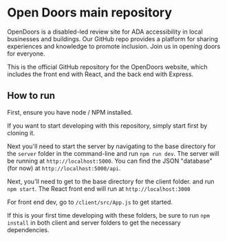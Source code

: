 
# Open Doors main repository

OpenDoors is a disabled-led review site for ADA accessibility in local businesses and buildings. Our GitHub repo provides a platform for sharing experiences and knowledge to promote inclusion. Join us in opening doors for everyone.

This is the official GitHub repository for the OpenDoors website, which includes the front end with React, and the back end with Express. 

## How to run

First, ensure you have node / NPM installed.

If you want to start developing with this repository, simply start first by cloning it. 

Next you'll need to start the server by navigating to the base directory for the `server` folder in the command-line and run `npm run dev`. The server will be running at `http://localhost:5000`. You can find the JSON "database" (for now) at `http://localhost:5000/api`. 

Next, you'll need to get to the base directory for the client folder. and run `npm start`.  The React front end will run at `http://localhost:3000`

For front end dev, go to `/client/src/App.js` to get started.

If this is your first time developing with these folders, be sure to run `npm install` in both client and server folders to get the necessary dependencies.
